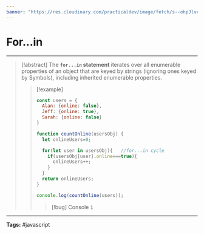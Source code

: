 ```yaml
---
banner: "https://res.cloudinary.com/practicaldev/image/fetch/s--ohpJlve1--/c_imagga_scale,f_auto,fl_progressive,h_420,q_auto,w_1000/https://res.cloudinary.com/drquzbncy/image/upload/v1586605549/javascript_banner_sxve2l.jpg"
---
```

# For...in
<hr> 

> [!abstract]
> The **`for...in` statement** iterates over all enumerable properties of an object that are keyed by strings (ignoring ones keyed by Symbols), including inherited enumerable properties.
> 
> > [!example]
> > 
> > ```js
> > const users = {
> >   Alan: {online: false},
> >   Jeff: {online: true},
> >   Sarah: {online: false}
> > }
> > 
> > function countOnline(usersObj) {
> >   let onlineUsers=0;
> > 
> >   for(let user in usersObj){   //for...in cycle
> >     if(usersObj[user].online===true){
> >       onlineUsers++;
> >     }
> >   }
> >   return onlineUsers;
> > }
> > 
> > console.log(countOnline(users));
> > ```
> > 
> > > [!bug] Console
> > > <code>1</code>
> > 
> 

<hr>
<b>Tags:</b> #javascript 
